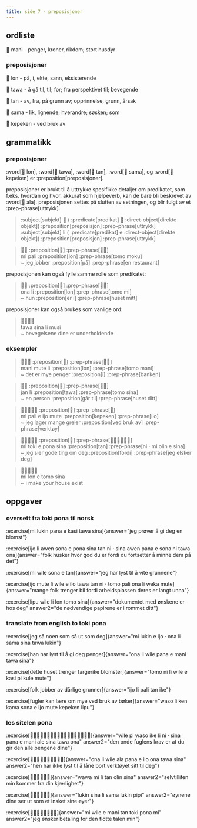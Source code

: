 ```yaml
---
title: side 7 - preposisjoner 
---
```

## ordliste
󱤲 mani - penger, kroner, rikdom; stort husdyr

### preposisjoner
󱤬 lon - på, i, ekte, sann, eksisterende

󱥩 tawa - å gå til, til; for; fra perspektivet til; bevegende

󱥧 tan - av, fra, på grunn av; opprinnelse, grunn, årsak

󱥖 sama - lik, lignende; hverandre; søsken; som

󱤙 kepeken - ved bruk av

## grammatikk
### preposisjoner
:word[󱤬 lon], :word[󱥩 tawa], :word[󱥧 tan], :word[󱥖 sama], og :word[󱤙 kepeken] er :preposition[preposisjoner].

 preposisjoner er brukt til å uttrykke spesifikke detaljer om predikatet, som f.eks. hvordan og hvor. akkurat som hjelpeverb, kan de bare bli beskrevet av :word[󱤂 ala]. preposisjonen settes på slutten av setningen, og blir fulgt av et :prep-phrase[uttrykk].

> :subject[subjekt] 󱤧 ( :predicate[predikat] 󱤉 :direct-object[direkte objekt]) :preposition[preposisjon] :prep-phrase[uttrykk] \
> :subject[subjekt] li ( :predicate[predikat] e :direct-object[direkte objekt]) :preposition[preposisjon] :prep-phrase[uttrykk]

> 󱤴󱥉 :preposition[󱤬] :prep-phrase[󱥭󱤶] \
> mi pali :preposition[lon] :prep-phrase[tomo moku] \
> ~ jeg jobber :preposition[på] :prep-phrase[en restaurant]

preposisjonen kan også fylle samme rolle som predikatet:

> 󱥆󱤧 :preposition[󱤬] :prep-phrase[󱥭󱤴] \
> ona li :preposition[lon] :prep-phrase[tomo mi] \
> ~ hun :preposition[er i] :prep-phrase[huset mitt]

preposisjoner kan også brukes som vanlige ord:

> 󱥩󱥞󱤧󱤻 \
> tawa sina li musi \
> ~ bevegelsene dine er underholdende

### eksempler
> 󱤲󱤼󱤧 :preposition[󱤬] :prep-phrase[󱥭󱤲] \
> mani mute li :preposition[lon] :prep-phrase[tomo mani] \
> ~ det er mye penger :preposition[i] :prep-phrase[banken]

> 󱤑󱤧 :preposition[󱥩] :prep-phrase[󱥭󱥞] \
> jan li :preposition[tawa] :prep-phrase[tomo sina] \
> ~ en person :preposition[går til] :prep-phrase[huset ditt]

> 󱤴󱥉󱤉󱤌󱤼 :preposition[󱤙] :prep-phrase[󱤎] \
> mi pali e ijo mute :preposition[kepeken] :prep-phrase[ilo] \
> ~ jeg lager mange greier :preposition[ved bruk av] :prep-phrase[verktøy]

> 󱤴󱥬󱤉󱥔󱥞 :preposition[󱥧] :prep-phrase[󱥁󱦜󱤴󱥅󱤉󱥞] \
> mi toki e pona sina :preposition[tan] :prep-phrase[ni · mi olin e sina] \
> ~ jeg sier gode ting om deg :preposition[fordi] :prep-phrase[jeg elsker deg]

> 󱤴󱤬󱤉󱥭󱥞 \
> mi lon e tomo sina \
> ~ i make your house exist

## oppgaver
### oversett fra toki pona til norsk
:exercise[mi lukin pana e kasi tawa sina]{answer="jeg prøver å gi deg en blomst"}

:exercise[ijo li awen sona e pona sina tan ni · sina awen pana e sona ni tawa ona]{answer="folk husker hvor god du er fordi du fortsetter å minne dem på det"}

:exercise[mi wile sona e tan]{answer="jeg har lyst til å vite grunnene"}

:exercise[ijo mute li wile e ilo tawa tan ni · tomo pali ona li weka mute]{answer="mange folk trenger bil fordi arbeidsplassen deres er langt unna"}

:exercise[lipu wile li lon tomo sina]{answer="dokumentet med ønskene er hos deg" answer2="de nødvendige papirene er i rommet ditt"}

### translate from english to toki pona
:exercise[jeg så noen som så ut som deg]{answer="mi lukin e ijo · ona li sama sina tawa lukin"}

:exercise[han har lyst til å gi deg penger]{answer="ona li wile pana e mani tawa sina"}

:exercise[dette huset trenger fargerike blomster]{answer="tomo ni li wile e kasi pi kule mute"}

:exercise[folk jobber av dårlige grunner]{answer="ijo li pali tan ike"}

:exercise[fugler kan lære om mye ved bruk av bøker]{answer="waso li ken kama sona e ijo mute kepeken lipu"}

### les sitelen pona
:exercise[󱥷󱥍󱦗󱥴󱤍󱦘󱤧󱥁󱦜󱥞󱥌󱤉󱤲󱦖󱤄󱥞󱥩󱥆]{answer="wile pi waso ike li ni · sina pana e mani ale sina tawa ona" answer2="den onde fuglens krav er at du gir den alle pengene dine"}

:exercise[󱥆󱤧󱥷󱤂󱥌󱤉󱤎󱥆󱥩󱥞]{answer="ona li wile ala pana e ilo ona tawa sina" answer2="hen har ikke lyst til å låne bort verktøyet sitt til deg"}

:exercise[󱥵󱤴󱤧󱥧󱥅󱥞]{answer="wawa mi li tan olin sina" answer2="selvtilliten min kommer fra din kjærlighet"}

:exercise[󱤮󱥞󱤧󱥖󱤮󱥑]{answer="lukin sina li sama lukin pipi" answer2="øynene dine ser ut som et insket sine øyer"}

:exercise[󱤴󱥷󱤉󱤲󱥧󱥬󱥔󱤴]{answer="mi wile e mani tan toki pona mi" answer2="jeg ønsker betaling for den flotte talen min"}